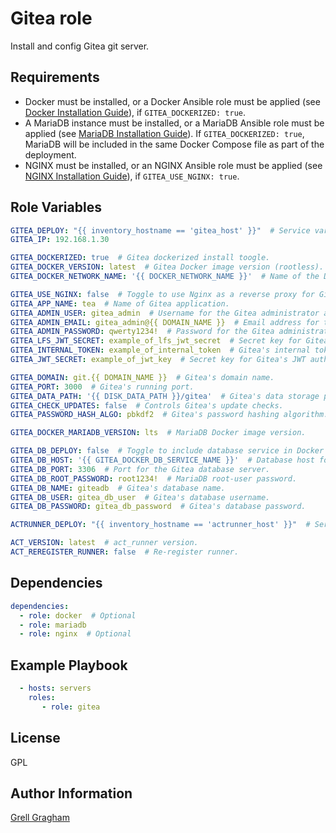 Gitea role
=========

Install and config Gitea git server.

Requirements
------------

- Docker must be installed, or a Docker Ansible role must be applied (see [Docker Installation Guide](https://docs.docker.com/engine/install/)), if `GITEA_DOCKERIZED: true`.
- A MariaDB instance must be installed, or a MariaDB Ansible role must be applied (see [MariaDB Installation Guide](https://mariadb.com/kb/en/getting-installing-and-upgrading-mariadb/)). If `GITEA_DOCKERIZED: true`, MariaDB will be included in the same Docker Compose file as part of the deployment.
- NGINX must be installed, or an NGINX Ansible role must be applied (see [NGINX Installation Guide](https://nginx.org/en/docs/install.html)), if `GITEA_USE_NGINX: true`.

Role Variables
--------------

```yml
GITEA_DEPLOY: "{{ inventory_hostname == 'gitea_host' }}"  # Service variable. For separate installation Gitea and ActRunner by host.
GITEA_IP: 192.168.1.30

GITEA_DOCKERIZED: true  # Gitea dockerized install toogle.
GITEA_DOCKER_VERSION: latest  # Gitea Docker image version (rootless).
GITEA_DOCKER_NETWORK_NAME: '{{ DOCKER_NETWORK_NAME }}'  # Name of the Docker network.

GITEA_USE_NGINX: false  # Toggle to use Nginx as a reverse proxy for Gitea.
GITEA_APP_NAME: tea  # Name of Gitea application.
GITEA_ADMIN_USER: gitea_admin  # Username for the Gitea administrator account.
GITEA_ADMIN_EMAIL: gitea_admin@{{ DOMAIN_NAME }}  # Email address for the Gitea administrator account.
GITEA_ADMIN_PASSWORD: qwerty1234!  # Password for the Gitea administrator account.
GITEA_LFS_JWT_SECRET: example_of_lfs_jwt_secret  # Secret key for Gitea's Large File Storage JWT authentication.
GITEA_INTERNAL_TOKEN: example_of_internal_token  # Gitea's internal token.
GITEA_JWT_SECRET: example_of_jwt_key  # Secret key for Gitea's JWT authentication.

GITEA_DOMAIN: git.{{ DOMAIN_NAME }}  # Gitea's domain name.
GITEA_PORT: 3000  # Gitea's running port.
GITEA_DATA_PATH: '{{ DISK_DATA_PATH }}/gitea'  # Gitea's data storage path.
GITEA_CHECK_UPDATES: false  # Controls Gitea's update checks.
GITEA_PASSWORD_HASH_ALGO: pbkdf2  # Gitea's password hashing algorithm.

GITEA_DOCKER_MARIADB_VERSION: lts  # MariaDB Docker image version.

GITEA_DB_DEPLOY: false  # Toggle to include database service in Docker Compose.
GITEA_DB_HOST: '{{ GITEA_DOCKER_DB_SERVICE_NAME }}'  # Database host for Gitea.
GITEA_DB_PORT: 3306  # Port for the Gitea database server.
GITEA_DB_ROOT_PASSWORD: root1234!  # MariaDB root-user password.
GITEA_DB_NAME: giteadb  # Gitea's database name.
GITEA_DB_USER: gitea_db_user  # Gitea's database username.
GITEA_DB_PASSWORD: gitea_db_password  # Gitea's database password.

ACTRUNNER_DEPLOY: "{{ inventory_hostname == 'actrunner_host' }}"  # Service variable. For separate installation Gitea and ActRunner.

ACT_VERSION: latest  # act_runner version.
ACT_REREGISTER_RUNNER: false  # Re-register runner.
```

Dependencies
------------

```yml
dependencies:
  - role: docker  # Optional
  - role: mariadb
  - role: nginx  # Optional
```

Example Playbook
----------------

```yml
  - hosts: servers
    roles:
       - role: gitea
```

License
-------

GPL

Author Information
------------------

[Grell Gragham](https://github.com/ggragham)
